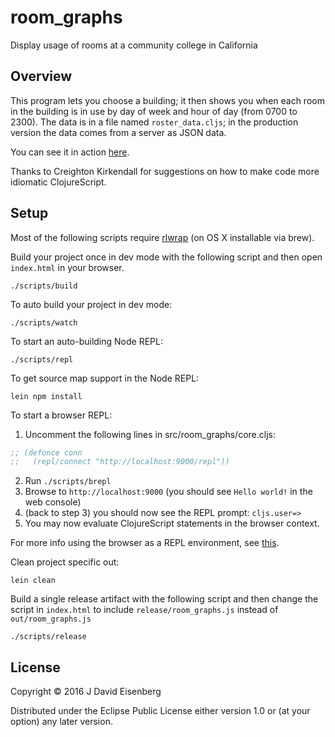 # room_graphs

Display usage of rooms at a community college in California

## Overview

This program lets you choose a building; it then shows you when each
room in the building is in use by day of week and hour of day (from 0700
to 2300). The data is in a file named `roster_data.cljs`; in the production
version the data comes from a server as JSON data.

You can see it in action [here](http://langintro.com/room_graphs).

Thanks to Creighton Kirkendall for suggestions on how to make
code more idiomatic ClojureScript.

## Setup

Most of the following scripts require [rlwrap](http://utopia.knoware.nl/~hlub/uck/rlwrap/) (on OS X installable via brew).

Build your project once in dev mode with the following script and then open `index.html` in your browser.

    ./scripts/build

To auto build your project in dev mode:

    ./scripts/watch

To start an auto-building Node REPL:

    ./scripts/repl

To get source map support in the Node REPL:

    lein npm install

To start a browser REPL:

1. Uncomment the following lines in src/room_graphs/core.cljs:
```clojure
;; (defonce conn
;;   (repl/connect "http://localhost:9000/repl"))
```
2. Run `./scripts/brepl`
3. Browse to `http://localhost:9000` (you should see `Hello world!` in the web console)
4. (back to step 3) you should now see the REPL prompt: `cljs.user=>`
5. You may now evaluate ClojureScript statements in the browser context.

For more info using the browser as a REPL environment, see
[this](https://github.com/clojure/clojurescript/wiki/The-REPL-and-Evaluation-Environments#browser-as-evaluation-environment).

Clean project specific out:

    lein clean

Build a single release artifact with the following script and then change the script
in `index.html` to include `release/room_graphs.js` instead of `out/room_graphs.js`

    ./scripts/release

## License

Copyright © 2016 J David Eisenberg

Distributed under the Eclipse Public License either version 1.0 or (at your option) any later version.
